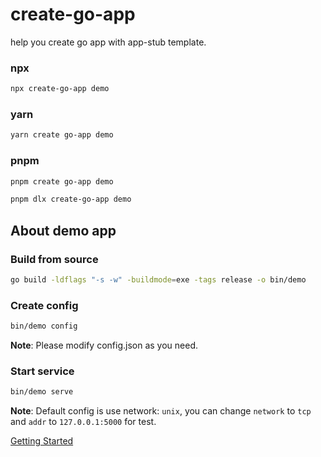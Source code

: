 # create-go-app

help you create go app with app-stub template.

### npx

```bash
npx create-go-app demo
```

### yarn

```bash
yarn create go-app demo
```

### pnpm

```bash
pnpm create go-app demo
```

```bash
pnpm dlx create-go-app demo
```

## About demo app

### Build from source

```bash
go build -ldflags "-s -w" -buildmode=exe -tags release -o bin/demo
```

### Create config

```bash
bin/demo config
```

**Note**: Please modify config.json as you need.

### Start service

```bash
bin/demo serve
```

**Note**: Default config is use network: `unix`, you can change `network` to `tcp` and `addr` to `127.0.0.1:5000` for test.

[Getting Started](https://gostartkit.com/docs/getting-started/)